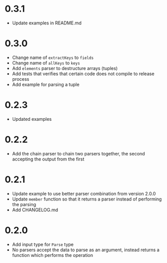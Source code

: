 # 0.3.1

- Update examples in README.md

# 0.3.0

- Change name of `extractKeys` to `fields`
- Change name of `allKeys` to `keys`
- Add `elements` parser to destructure arrays (tuples)
- Add tests that verifies that certain code does not compile to release
  process
- Add example for parsing a tuple

# 0.2.3

- Updated examples

# 0.2.2

- Add the chain parser to chain two parsers together, the second accepting
  the output from the first

# 0.2.1

- Update example to use better parser combination from version 2.0.0
- Update `member` function so that it returns a parser instead of performing
  the parsing
- Add CHANGELOG.md

# 0.2.0

- Add input type for `Parse` type
- No parsers accept the data to parse as an argument, instead returns a
  function which performs the operation
